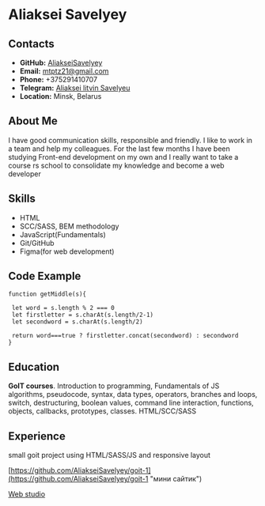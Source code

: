 # Aliaksei Savelyey

## Contacts
* **GitHub:** [AliakseiSavelyey](https://github.com/AliakseiSavelyey "GitHub")
* **Email:** mtptz21@gmail.com
* **Phone:** +375291410707
* **Telegram:** [Aliaksei litvin Savelyeu](https://t.me/Gidden "телеграмм")
* **Location:** Minsk, Belarus

## About Me
I have good communication skills, responsible and friendly. I like to work in a team and help my colleagues.
For the last few months I have been studying Front-end development on my own and I really want to take a course rs school to consolidate my knowledge and become a web developer

## Skills
* HTML
* SCC/SASS, BEM methodology 
* JavaScript(Fundamentals)
* Git/GitHub
* Figma(for web development)

## Code Example
```
function getMiddle(s){

 let word = s.length % 2 === 0
 let firstletter = s.charAt(s.length/2-1)
 let secondword = s.charAt(s.length/2)
 
 return word===true ? firstletter.concat(secondword) : secondword
}
```

## Education
**GoIT courses**. Introduction to programming, Fundamentals of JS algorithms, pseudocode, syntax, data types, operators, branches and loops, switch, destructuring, boolean values, command line interaction, functions, objects, callbacks, prototypes, classes. HTML/SCC/SASS

## Experience
small goit project using HTML/SASS/JS and responsive layout

[https://github.com/AliakseiSavelyey/goit-1](https://github.com/AliakseiSavelyey/goit-1 "мини сайтик")

[Web studio](https://aliakseisavelyey.github.io/goit-1/ "мини сайтик")
